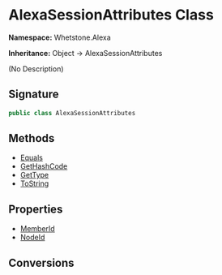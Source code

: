 # AlexaSessionAttributes Class
**Namespace:** Whetstone.Alexa

**Inheritance:** Object → AlexaSessionAttributes

(No Description)

## Signature
```csharp
public class AlexaSessionAttributes
```
## Methods
- [Equals](AlexaSessionAttributes/Equals.md)
- [GetHashCode](AlexaSessionAttributes/GetHashCode.md)
- [GetType](AlexaSessionAttributes/GetType.md)
- [ToString](AlexaSessionAttributes/ToString.md)
## Properties
- [MemberId](AlexaSessionAttributes/MemberId.md)
- [NodeId](AlexaSessionAttributes/NodeId.md)
## Conversions

